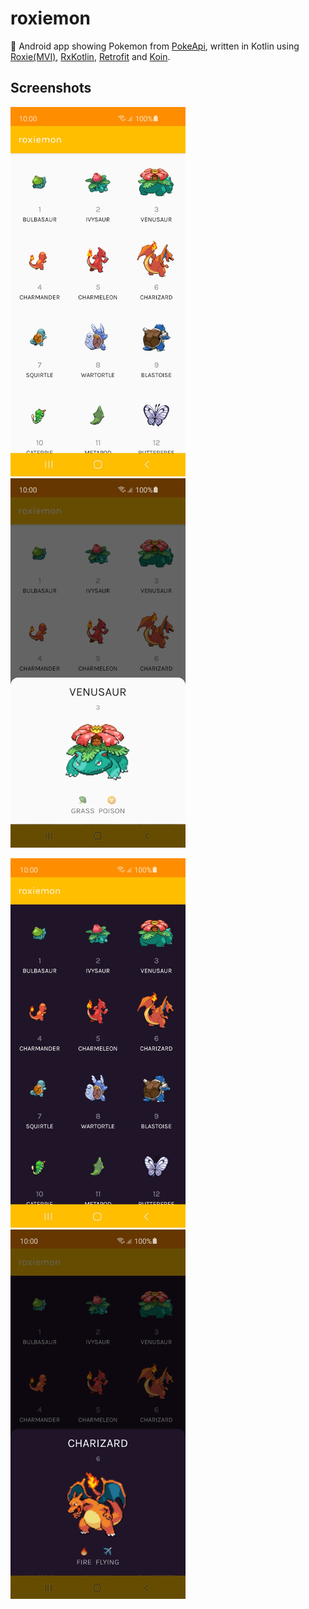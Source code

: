 # roxiemon
👾 Android app showing Pokemon from [PokeApi](https://pokeapi.co/), written in Kotlin using [Roxie(MVI)](https://github.com/ww-tech/roxie), [RxKotlin](https://github.com/ReactiveX/RxKotlin), [Retrofit](https://square.github.io/retrofit/) and [Koin](https://insert-koin.io/).

## Screenshots
<img src="screenshots/1.jpg" width="280" alt="Light List"> <img src="screenshots/2.jpg" width="280" alt="Light Detail">

<img src="screenshots/3.jpg" width="280" alt="Dark List"> <img src="screenshots/4.jpg" width="280" alt="Dark Detail">
